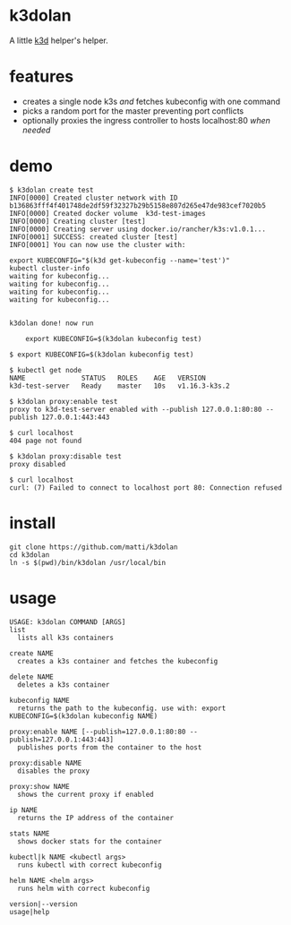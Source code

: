 # k3dolan

A little [k3d](https://github.com/rancher/k3d) helper's helper.

# features
- creates a single node k3s *and* fetches kubeconfig with one command
- picks a random port for the master preventing port conflicts
- optionally proxies the ingress controller to hosts localhost:80 *when* *needed*

# demo
```
$ k3dolan create test
INFO[0000] Created cluster network with ID b136863fff4f401748de2df59f32327b29b5158e807d265e47de983cef7020b5
INFO[0000] Created docker volume  k3d-test-images
INFO[0000] Creating cluster [test]
INFO[0000] Creating server using docker.io/rancher/k3s:v1.0.1...
INFO[0001] SUCCESS: created cluster [test]
INFO[0001] You can now use the cluster with:

export KUBECONFIG="$(k3d get-kubeconfig --name='test')"
kubectl cluster-info
waiting for kubeconfig...
waiting for kubeconfig...
waiting for kubeconfig...
waiting for kubeconfig...


k3dolan done! now run

    export KUBECONFIG=$(k3dolan kubeconfig test)

$ export KUBECONFIG=$(k3dolan kubeconfig test)

$ kubectl get node
NAME              STATUS   ROLES    AGE   VERSION
k3d-test-server   Ready    master   10s   v1.16.3-k3s.2

$ k3dolan proxy:enable test
proxy to k3d-test-server enabled with --publish 127.0.0.1:80:80 --publish 127.0.0.1:443:443

$ curl localhost
404 page not found

$ k3dolan proxy:disable test
proxy disabled

$ curl localhost
curl: (7) Failed to connect to localhost port 80: Connection refused
```

# install

```
git clone https://github.com/matti/k3dolan
cd k3dolan
ln -s $(pwd)/bin/k3dolan /usr/local/bin
```

# usage
```
USAGE: k3dolan COMMAND [ARGS]
list
  lists all k3s containers

create NAME
  creates a k3s container and fetches the kubeconfig

delete NAME
  deletes a k3s container

kubeconfig NAME
  returns the path to the kubeconfig. use with: export KUBECONFIG=$(k3dolan kubeconfig NAME)

proxy:enable NAME [--publish=127.0.0.1:80:80 --publish=127.0.0.1:443:443]
  publishes ports from the container to the host

proxy:disable NAME
  disables the proxy

proxy:show NAME
  shows the current proxy if enabled

ip NAME
  returns the IP address of the container

stats NAME
  shows docker stats for the container

kubectl|k NAME <kubectl args>
  runs kubectl with correct kubeconfig

helm NAME <helm args>
  runs helm with correct kubeconfig

version|--version
usage|help
```
